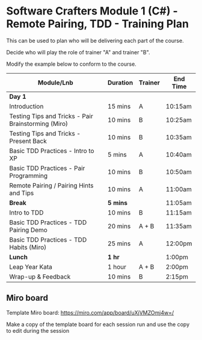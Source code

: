 # Software Crafters Module 1 (C#) - Remote Pairing, TDD - Training Plan

This can be used to plan who will be delivering each part of the course.

Decide who will play the role of trainer "A" and trainer "B".

Modify the example below to conform to the course.

| Module/Lnb                                          | Duration   | Trainer | End Time |
| --------------------------------------------------- | ---------- | ------- | -------- |
| **Day 1**                                           |            |         |          |
| Introduction                                        | 15 mins    | A       | 10:15am  |
| Testing Tips and Tricks - Pair Brainstorming (Miro) | 10 mins    | B       | 10:25am  |
| Testing Tips and Tricks - Present Back              | 10 mins    | B       | 10:35am  |
| Basic TDD Practices - Intro to XP                   | 5 mins     | A       | 10:40am  |
| Basic TDD Practices - Pair Programming              | 10 mins    | B       | 10:50am  |
| Remote Pairing / Pairing Hints and Tips             | 10 mins    | A       | 11:00am  |
| **Break**                                           | **5 mins** |         | 11:05am  |
| Intro to TDD                                        | 10 mins    | B       | 11:15am  |
| Basic TDD Practices - TDD Pairing Demo              | 20 mins    | A + B   | 11:35am  |
| Basic TDD Practices - TDD Habits (Miro)             | 25 mins    | A       | 12:00pm  |
| **Lunch**                                           | **1 hr**   |         | 1:00pm   |
| Leap Year Kata                                      | 1 hour     | A + B   | 2:00pm   |
| Wrap-up & Feedback                                  | 10 mins    | B       | 2:15pm   |


## Miro board

Template Miro board: https://miro.com/app/board/uXjVMZOmj4w=/

Make a copy of the template board for each session run and use the copy to edit during the session